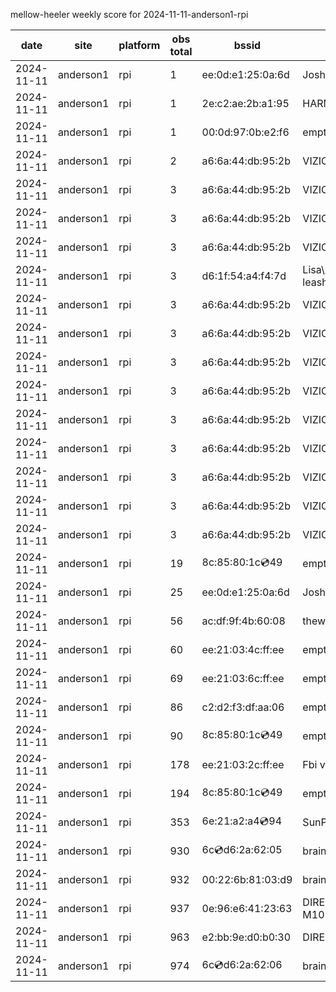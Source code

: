 mellow-heeler weekly score for 2024-11-11-anderson1-rpi

|date|site|platform|obs total|bssid|ssid|
|--|--|--|--|--|--|
|2024-11-11|anderson1|rpi|1|ee:0d:e1:25:0a:6d|JoshLily|
|2024-11-11|anderson1|rpi|1|2e:c2:ae:2b:a1:95|HARMON|
|2024-11-11|anderson1|rpi|1|00:0d:97:0b:e2:f6|empty_ssid|
|2024-11-11|anderson1|rpi|2|a6:6a:44:db:95:2b|VIZIOCastAudio3409|
|2024-11-11|anderson1|rpi|3|a6:6a:44:db:95:2b|VIZIOCastAudio6839|
|2024-11-11|anderson1|rpi|3|a6:6a:44:db:95:2b|VIZIOCastAudio3300|
|2024-11-11|anderson1|rpi|3|a6:6a:44:db:95:2b|VIZIOCastAudio1158|
|2024-11-11|anderson1|rpi|3|d6:1f:54:a4:f4:7d|Lisa\xE2\x80\x99s leash|
|2024-11-11|anderson1|rpi|3|a6:6a:44:db:95:2b|VIZIOCastAudio7140|
|2024-11-11|anderson1|rpi|3|a6:6a:44:db:95:2b|VIZIOCastAudio2650|
|2024-11-11|anderson1|rpi|3|a6:6a:44:db:95:2b|VIZIOCastAudio5917|
|2024-11-11|anderson1|rpi|3|a6:6a:44:db:95:2b|VIZIOCastAudio5011|
|2024-11-11|anderson1|rpi|3|a6:6a:44:db:95:2b|VIZIOCastAudio6768|
|2024-11-11|anderson1|rpi|3|a6:6a:44:db:95:2b|VIZIOCastAudio3594|
|2024-11-11|anderson1|rpi|3|a6:6a:44:db:95:2b|VIZIOCastAudio1571|
|2024-11-11|anderson1|rpi|3|a6:6a:44:db:95:2b|VIZIOCastAudio2397|
|2024-11-11|anderson1|rpi|3|a6:6a:44:db:95:2b|VIZIOCastAudio8957|
|2024-11-11|anderson1|rpi|19|8c:85:80:1c:cd:49|empty_ssid|
|2024-11-11|anderson1|rpi|25|ee:0d:e1:25:0a:6d|JoshLily|
|2024-11-11|anderson1|rpi|56|ac:df:9f:4b:60:08|theweef|
|2024-11-11|anderson1|rpi|60|ee:21:03:4c:ff:ee|empty_ssid|
|2024-11-11|anderson1|rpi|69|ee:21:03:6c:ff:ee|empty_ssid|
|2024-11-11|anderson1|rpi|86|c2:d2:f3:df:aa:06|empty_ssid|
|2024-11-11|anderson1|rpi|90|8c:85:80:1c:cd:49|empty_ssid|
|2024-11-11|anderson1|rpi|178|ee:21:03:2c:ff:ee|Fbi van 13|
|2024-11-11|anderson1|rpi|194|8c:85:80:1c:cd:49|empty_ssid|
|2024-11-11|anderson1|rpi|353|6e:21:a2:a4:cd:94|SunPower21450|
|2024-11-11|anderson1|rpi|930|6c:cd:d6:2a:62:05|braingang2_5GEXT|
|2024-11-11|anderson1|rpi|932|00:22:6b:81:03:d9|braingang2|
|2024-11-11|anderson1|rpi|937|0e:96:e6:41:23:63|DIRECT-63-HP M102 LaserJet|
|2024-11-11|anderson1|rpi|963|e2:bb:9e:d0:b0:30|DIRECT-9ED03030|
|2024-11-11|anderson1|rpi|974|6c:cd:d6:2a:62:06|braingang2_2GEXT|

